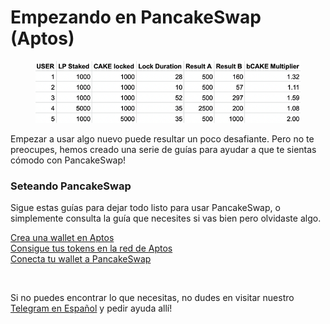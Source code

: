 # Empezando en PancakeSwap (Aptos)

<figure><img src="../.gitbook/assets/image (11) (3).png" alt=""><figcaption></figcaption></figure>

Empezar a usar algo nuevo puede resultar un poco desafiante. Pero no te preocupes, hemos creado una serie de guías para ayudar a que te sientas cómodo con PancakeSwap!

### Seteando PancakeSwap <a href="#setting-up-pancakeswap" id="setting-up-pancakeswap"></a>

Sigue estas guías para dejar todo listo para usar PancakeSwap, o simplemente consulta la guía que necesites si vas bien pero olvidaste algo.

​[Crea una wallet en Aptos\
](crea-una-wallet.md)[Consigue tus tokens en la red de Aptos](broken-reference) \
[Conecta tu wallet a PancakeSwap](conecta-tu-wallet-a-pancakeswap.md)​

​

Si no puedes encontrar lo que necesitas, no dudes en visitar nuestro [Telegram en Español](https://t.me/PancakeSwapES) y pedir ayuda allí!
